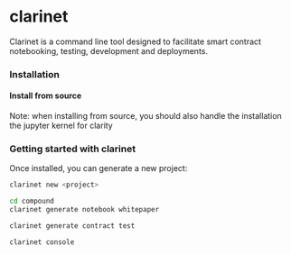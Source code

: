 # clarinet

Clarinet is a command line tool designed to facilitate smart contract notebooking, testing, development and deployments. 

### Installation

#### Install from source

Note: when installing from source, you should also handle the installation the jupyter kernel for clarity

### Getting started with clarinet

Once installed, you can generate a new project:

```bash
clarinet new <project>
```

```bash
cd compound
clarinet generate notebook whitepaper
```

```bash
clarinet generate contract test
```

```bash
clarinet console
```